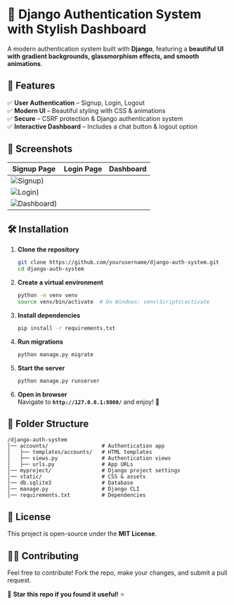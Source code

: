 

# **🚀 Django Authentication System with Stylish Dashboard**  

A modern authentication system built with **Django**, featuring a **beautiful UI with gradient backgrounds, glassmorphism effects, and smooth animations**.  

## **🌟 Features**  
✅ **User Authentication** – Signup, Login, Logout  
✅ **Modern UI** – Beautiful styling with CSS & animations  
✅ **Secure** – CSRF protection & Django authentication system  
✅ **Interactive Dashboard** – Includes a chat button & logout option  

## **📸 Screenshots**  
| Signup Page | Login Page | Dashboard |
|------------|-----------|------------|
| ![Signup](https://github.com/user-attachments/assets/05df33b8-bd88-4948-9a23-f0fa39b78380)) 
| ![Login](https://github.com/user-attachments/assets/f9acbd97-e757-472e-a50e-20c88c8fa1c0)) 
| ![Dashboard](https://github.com/user-attachments/assets/9f9476d6-bffd-4404-b6c6-9f0cf1d44169)) |

## **🛠 Installation**  
1. **Clone the repository**  
   ```bash
   git clone https://github.com/yourusername/django-auth-system.git
   cd django-auth-system
   ```

2. **Create a virtual environment**  
   ```bash
   python -m venv venv
   source venv/bin/activate  # On Windows: venv\Scripts\activate
   ```

3. **Install dependencies**  
   ```bash
   pip install -r requirements.txt
   ```

4. **Run migrations**  
   ```bash
   python manage.py migrate
   ```

5. **Start the server**  
   ```bash
   python manage.py runserver
   ```

6. **Open in browser**  
   Navigate to **`http://127.0.0.1:8000/`** and enjoy! 🚀  

## **📂 Folder Structure**  
```
/django-auth-system
│── accounts/                 # Authentication app
│   ├── templates/accounts/   # HTML templates
│   ├── views.py              # Authentication views
│   ├── urls.py               # App URLs
│── myproject/                # Django project settings
│── static/                   # CSS & assets
│── db.sqlite3                # Database
│── manage.py                 # Django CLI
│── requirements.txt          # Dependencies
```

## **📜 License**  
This project is open-source under the **MIT License**.  

## **👨‍💻 Contributing**  
Feel free to contribute! Fork the repo, make your changes, and submit a pull request.  


🚀 **Star this repo if you found it useful!** ⭐

